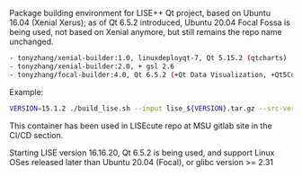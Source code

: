 Package building environment for LISE++ Qt project, based on Ubuntu 16.04 (Xenial Xerus); as of Qt 6.5.2 introduced, Ubuntu 20.04 Focal Fossa is being used, not based on Xenial anymore, but still remains the repo name unchanged.

```bash
- tonyzhang/xenial-builder:1.0, linuxdeployqt-7, Qt 5.15.2 (qtcharts)
- tonyzhang/xenial-builder:2.0, + gsl 2.6
- tonyzhang/focal-builder:4.0, Qt 6.5.2 (+Qt Data Visualization, +Qt5Compatlibs)
```

Example:
```bash
VERSION=15.1.2 ./build_lise.sh --input lise_${VERSION}.tar.gz --src-version ${VERSION} --output pkg
```

This container has been used in LISEcute repo at MSU gitlab site in the
CI/CD section.

Starting LISE version 16.16.20, Qt 6.5.2 is being used,
and support Linux OSes released later than Ubuntu 20.04 (Focal), or glibc version >= 2.31
